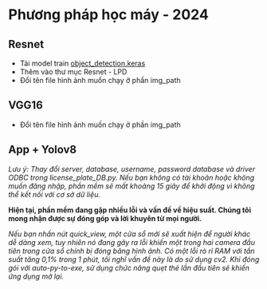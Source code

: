 # Phương pháp học máy - 2024
## Resnet
- Tải model train [object_detection.keras](https://drive.google.com/file/d/19OVQaVZdqQz0rBdo-O8uyetYHlRnSiU6/view?usp=drive_link)
- Thêm vào thư mục Resnet - LPD
- Đổi tên file hình ảnh muốn chạy ở phần img_path
## VGG16
- Đổi tên file hình ảnh muốn chạy ở phần img_path
## App + Yolov8
*Lưu ý: Thay đổi server, database, username, password database và driver ODBC trong license_plate_DB.py. Nếu bạn không có tài khoản hoặc không muốn đăng nhập, phần mềm sẽ mất khoảng 15 giây để khởi động vì không thể kết nối với cơ sở dữ liệu.*

**Hiện tại, phần mềm đang gặp nhiều lỗi và vấn đề về hiệu suất. Chúng tôi mong nhận được sự đóng góp và lời khuyên từ mọi người.**

*Nếu bạn nhấn nút quick_view, một cửa sổ mới sẽ xuất hiện để người khác dễ dàng xem, tuy nhiên nó đang gây ra lỗi khiến một trong hai camera đầu tiên trong cửa sổ chính bị đóng băng hình ảnh. Có một lỗi rò rỉ RAM với tần suất tăng 0,1% trong 1 phút, tôi nghĩ vấn đề này là do sử dụng cv2. Khi đóng gói với auto-py-to-exe, sử dụng chức năng quẹt thẻ lần đầu tiên sẽ khiến ứng dụng mở lại.*

